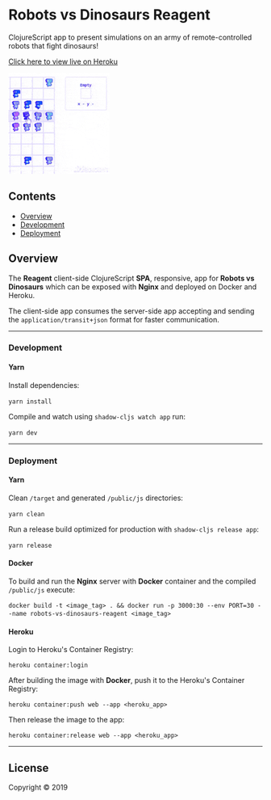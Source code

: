 # Robots vs Dinosaurs Reagent

ClojureScript app to present simulations on an army of remote-controlled robots that fight dinosaurs!

[Click here to view live on Heroku](https://robots-vs-dinosaurs-reagent.herokuapp.com/)

<img src="doc/img/robots-vs-dinosaurs.gif" width="200" />

## Contents
- [Overview](#overview)
- [Development](#development)
- [Deployment](#deployment)
	
<a name="overview"></a>
## Overview 

The **Reagent** client-side ClojureScript **SPA**, responsive, app for **Robots vs Dinosaurs** which can be exposed with **Nginx** and deployed on Docker and Heroku.

The client-side app consumes the server-side app accepting and sending the `application/transit+json` format for faster communication.

---

<a name="development"></a>
### Development

#### Yarn

Install dependencies:

`yarn install`

Compile and watch using `shadow-cljs watch app` run:

`yarn dev`

---

<a name="deployment"></a>
### Deployment

#### Yarn

Clean `/target` and generated `/public/js` directories:

`yarn clean`

Run a release build optimized for production with `shadow-cljs release app`:

`yarn release`

#### Docker

To build and run the **Nginx** server with **Docker** container and the compiled `/public/js` execute:

```posh
docker build -t <image_tag> . && docker run -p 3000:30 --env PORT=30 --name robots-vs-dinosaurs-reagent <image_tag>
```

#### Heroku 

Login to Heroku's Container Registry:

```posh
heroku container:login
```

After building the image with **Docker**, push it to the Heroku's Container Registry:

```posh
heroku container:push web --app <heroku_app>
```

Then release the image to the app:

```posh
heroku container:release web --app <heroku_app>
```

---

## License

Copyright © 2019
